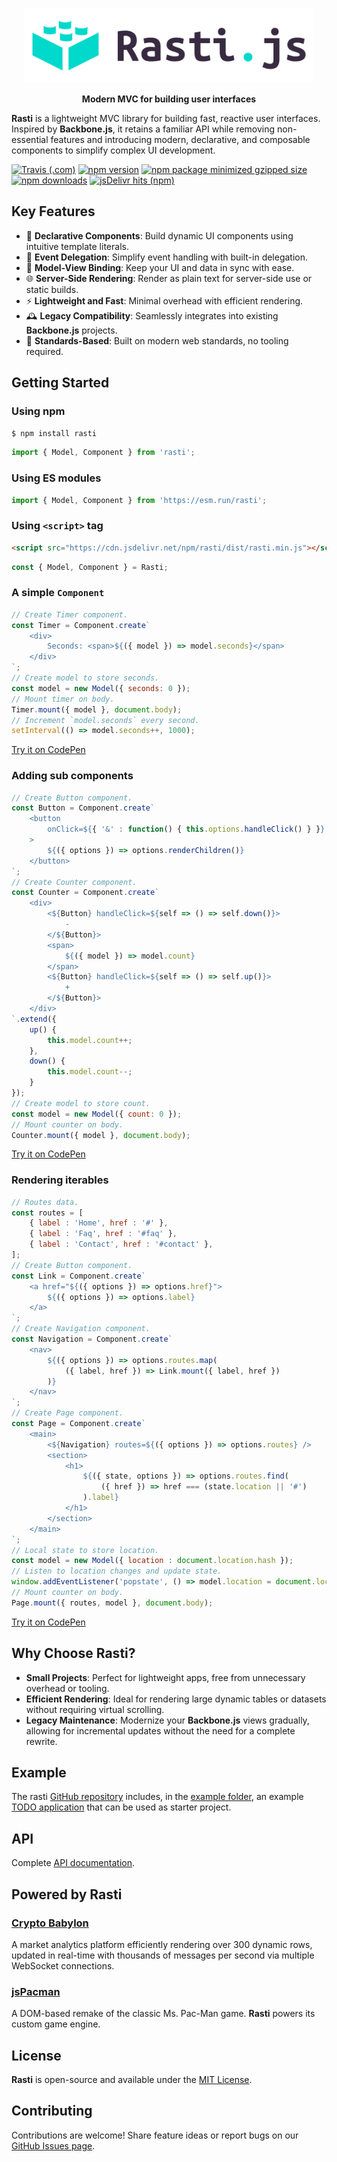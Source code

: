 <p align="center">
    <picture>
        <source media="(prefers-color-scheme: dark)" srcset="docs/logo-dark.svg">
        <img alt="Rasti.js" src="docs/logo.svg" height="120">
    </picture>
</p>

<p align="center">
    <b>Modern MVC for building user interfaces</b>
</p>

**Rasti** is a lightweight MVC library for building fast, reactive user interfaces. Inspired by **Backbone.js**, it retains a familiar API while removing non-essential features and introducing modern, declarative, and composable components to simplify complex UI development.

[![Travis (.com)](https://img.shields.io/travis/com/8tentaculos/rasti?style=flat-square)](https://app.travis-ci.com/8tentaculos/rasti)
[![npm version](https://img.shields.io/npm/v/rasti.svg?style=flat-square)](https://www.npmjs.com/package/rasti)
[![npm package minimized gzipped size](https://img.shields.io/bundlejs/size/rasti?style=flat-square)](https://unpkg.com/rasti/dist/rasti.min.js)
[![npm downloads](https://img.shields.io/npm/dm/rasti.svg?style=flat-square)](https://www.npmjs.com/package/rasti)
[![jsDelivr hits (npm)](https://img.shields.io/jsdelivr/npm/hm/rasti?style=flat-square)](https://www.jsdelivr.com/package/npm/rasti)

## Key Features  

- 🌟 **Declarative Components**: Build dynamic UI components using intuitive template literals.  
- 🎯 **Event Delegation**: Simplify event handling with built-in delegation.  
- 🔗 **Model-View Binding**: Keep your UI and data in sync with ease.  
- 🌐 **Server-Side Rendering**: Render as plain text for server-side use or static builds.  
- ⚡ **Lightweight and Fast**: Minimal overhead with efficient rendering.  
- 🕰️ **Legacy Compatibility**: Seamlessly integrates into existing **Backbone.js** projects.
- 📐 **Standards-Based**: Built on modern web standards, no tooling required. 

## Getting Started

### Using npm

```bash
$ npm install rasti
```

```javascript
import { Model, Component } from 'rasti';
```

### Using ES modules

```javascript
import { Model, Component } from 'https://esm.run/rasti';
```

### Using `<script>` tag

```html
<script src="https://cdn.jsdelivr.net/npm/rasti/dist/rasti.min.js"></script>
```

```javascript
const { Model, Component } = Rasti;
```

### A simple `Component`

```javascript
// Create Timer component.
const Timer = Component.create`
    <div>
        Seconds: <span>${({ model }) => model.seconds}</span>
    </div>
`;
// Create model to store seconds.
const model = new Model({ seconds: 0 });
// Mount timer on body.
Timer.mount({ model }, document.body);
// Increment `model.seconds` every second.
setInterval(() => model.seconds++, 1000);
```

[Try it on CodePen](https://codepen.io/8tentaculos/pen/gOQxaOE?editors=0010)

### Adding sub components

```javascript
// Create Button component.
const Button = Component.create`
    <button
        onClick=${{ '&' : function() { this.options.handleClick() } }}
    >
        ${({ options }) => options.renderChildren()}
    </button>
`;
// Create Counter component.
const Counter = Component.create`
    <div>
        <${Button} handleClick=${self => () => self.down()}>
            -
        </${Button}>
        <span>
            ${({ model }) => model.count}
        </span>
        <${Button} handleClick=${self => () => self.up()}>
            +
        </${Button}>
    </div>
`.extend({
    up() {
        this.model.count++;
    },
    down() {
        this.model.count--;
    }
});
// Create model to store count.
const model = new Model({ count: 0 });
// Mount counter on body.
Counter.mount({ model }, document.body);
```

[Try it on CodePen](https://codepen.io/8tentaculos/pen/ZEZarEQ?editors=0010)

### Rendering iterables

```javascript
// Routes data.
const routes = [
    { label : 'Home', href : '#' },
    { label : 'Faq', href : '#faq' },
    { label : 'Contact', href : '#contact' },
];
// Create Button component.
const Link = Component.create`
    <a href="${({ options }) => options.href}">
        ${({ options }) => options.label}
    </a>
`;
// Create Navigation component.
const Navigation = Component.create`
    <nav>
        ${({ options }) => options.routes.map(
            ({ label, href }) => Link.mount({ label, href })
        )}
    </nav>
`;
// Create Page component.
const Page = Component.create`
    <main>
        <${Navigation} routes=${({ options }) => options.routes} />
        <section>
            <h1>
                ${({ state, options }) => options.routes.find(
                    ({ href }) => href === (state.location || '#')
                ).label}
            </h1>
        </section>
    </main>
`;
// Local state to store location.
const model = new Model({ location : document.location.hash });
// Listen to location changes and update state.
window.addEventListener('popstate', () => model.location = document.location.hash);
// Mount counter on body.
Page.mount({ routes, model }, document.body);
```

[Try it on CodePen](https://codepen.io/8tentaculos/pen/dyBMNbq?editors=0010)

## Why Choose **Rasti**?  

- **Small Projects**: Perfect for lightweight apps, free from unnecessary overhead or tooling.  
- **Efficient Rendering**: Ideal for rendering large dynamic tables or datasets without requiring virtual scrolling.  
- **Legacy Maintenance**: Modernize your **Backbone.js** views gradually, allowing for incremental updates without the need for a complete rewrite.

## Example

The rasti [GitHub repository](https://github.com/8tentaculos/rasti) includes, in the [example folder](https://github.com/8tentaculos/rasti/tree/master/example/todo), an example [TODO application](https://rasti.js.org/example/todo/index.html) that can be used as starter project.

## API

Complete [API documentation](/docs/api.md).

## Powered by **Rasti**

### [Crypto Babylon](https://cryptobabylon.net)  

A market analytics platform efficiently rendering over 300 dynamic rows, updated in real-time with thousands of messages per second via multiple WebSocket connections.  

### [jsPacman](https://pacman.js.org)

A DOM-based remake of the classic Ms. Pac-Man game. **Rasti** powers its custom game engine.  

## License

**Rasti** is open-source and available under the [MIT License](LICENSE).

## Contributing

Contributions are welcome! Share feature ideas or report bugs on our [GitHub Issues page](https://github.com/8tentaculos/rasti/issues).

